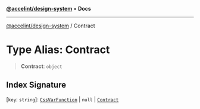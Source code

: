 [**@accelint/design-system**](../README.md) • **Docs**

***

[@accelint/design-system](../README.md) / Contract

# Type Alias: Contract

> **Contract**: `object`

## Index Signature

 \[`key`: `string`\]: [`CssVarFunction`](CssVarFunction.md) \| `null` \| [`Contract`](Contract.md)
